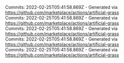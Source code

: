 Commits: 2022-02-25T05:41:58.869Z - Generated via https://github.com/marketplace/actions/artificial-grass
<br>
Commits: 2022-02-25T05:41:58.869Z - Generated via https://github.com/marketplace/actions/artificial-grass
<br>
Commits: 2022-02-25T05:41:58.869Z - Generated via https://github.com/marketplace/actions/artificial-grass
<br>
Commits: 2022-02-25T05:41:58.869Z - Generated via https://github.com/marketplace/actions/artificial-grass
<br>
Commits: 2022-02-25T05:41:58.869Z - Generated via https://github.com/marketplace/actions/artificial-grass
<br>
